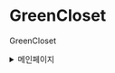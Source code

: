 # GreenCloset
GreenCloset

<details>
<summary>메인페이지</summary>
<div markdown="1">
-메인
  <img width="{80%}" src="{https://github.com/S2MiniS2/GreenCloset/assets/97283810/d461f8b7-414d-4858-9977-943c2031f1c7}"/>
![image](https://github.com/S2MiniS2/GreenCloset/assets/97283810/d461f8b7-414d-4858-9977-943c2031f1c7)
-사이드바
![image](https://github.com/S2MiniS2/GreenCloset/assets/97283810/85438d0f-62cc-4a21-93ae-59a22e229fbd)
-파일업로드
![image](https://github.com/S2MiniS2/GreenCloset/assets/97283810/d8edc577-dfcc-4f51-9b7e-3106cb0ca374)
![image](https://github.com/S2MiniS2/GreenCloset/assets/97283810/d8185b8a-7e19-4483-a661-aa0e971642ed)


</div>
<summary>코디페이지</summary>
<div markdown="1">
![image](https://github.com/S2MiniS2/GreenCloset/assets/97283810/4135fdc7-a5cd-48b5-971e-1ca5c40baa04)
</div>
<summary>코디기록페이지</summary>
<div markdown="1">
![image](https://github.com/S2MiniS2/GreenCloset/assets/97283810/5ea5d3ef-706d-4abf-9c84-0fb003c27909)
</div>
<summary>옷장의 발견 페이지</summary>
<div markdown="1">
![image](https://github.com/S2MiniS2/GreenCloset/assets/97283810/5ea5d3ef-706d-4abf-9c84-0fb003c27909)
</div>
</details>
